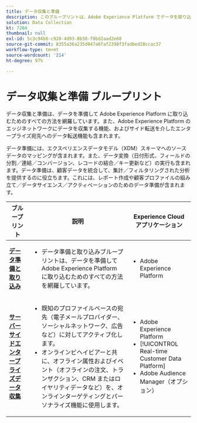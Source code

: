 ```yaml
---
title: データ収集と準備
description: このブループリントは、Adobe Experience Platform でデータを取り込んで準備するためのすべての方法を示しています。
solution: Data Collection
kt: 7204
thumbnail: null
exl-id: 5c3c94b6-c928-4d93-8b38-f8bd2aad2e68
source-git-commit: 8355a36a235d847a6faf2398f3fadbed28ccac37
workflow-type: tm+mt
source-wordcount: '214'
ht-degree: 97%

---
```


# データ収集と準備 ブループリント

データ収集と準備は、データを準備して Adobe Experience Platform に取り込むためのすべての方法を網羅しています。また、Adobe Experience Platform のエッジネットワークにデータを収集する機能、およびサイド転送を介したエンタープライズ宛先へのデータ転送機能も含まれます。

データ準備には、エクスペリエンスデータモデル（XDM）スキーマへのソースデータのマッピングが含まれます。また、データ変換（日付形式、フィールドの分割／連結／コンバージョン、レコードの結合／キー更新など）の実行も含まれます。データ準備は、顧客データを統合して、集計／フィルタリングされた分析を提供するのに役立ちます。これには、レポート作成や顧客プロファイルの組み立て／データサイエンス／アクティベーションのためのデータ準備が含まれます。

| ブループリント | 説明 | Experience Cloud アプリケーション |
|---|---|---|
| **[データ準備と取り込み](ingestion.md)** | <ul><li>データ準備と取り込みブループリントは、データを準備して Adobe Experience Platform に取り込むためのすべての方法を網羅しています。</ul></li> | <ul><li> Adobe Experience Platform </ul></li> |
| **[サーバーサイドエンタープライズデータ収集](server-side-collection.md)** | <ul><li>既知のプロファイルベースの宛先（電子メールプロバイダー、ソーシャルネットワーク、広告など）に対してアクティブ化します。 </li><li>オンラインビヘイビアーと共に、オフライン属性およびイベント（オフラインの注文、トランザクション、CRM またはロイヤリティデータなど）を、オンラインターゲティングとパーソナライズ機能に使用します。</li></ul> | <ul><li>Adobe Experience Platform</li><li> [!UICONTROL Real-time Customer Data Platform]</li><li>Adobe Audience Manager（オプション）</li></ul> |
